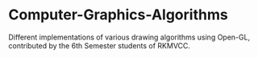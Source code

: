 # Computer-Graphics-Algorithms
Different implementations of various drawing algorithms using Open-GL, contributed by the 6th Semester students of RKMVCC.
